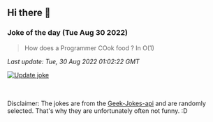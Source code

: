 ## Hi there 👋

### Joke of the day (Tue Aug 30 2022)
<!-- joke -->
>How does a Programmer COok food ? In O(1)
<!-- /joke -->

*Last update: Tue, 30 Aug 2022 01:02:22 GMT*

[![Update joke](https://github.com/nclskfm/nclskfm/actions/workflows/joke.yml/badge.svg)](https://github.com/nclskfm/nclskfm/actions/workflows/joke.yml)

<br><br>
Disclaimer: The jokes are from the [Geek-Jokes-api](https://github.com/sameerkumar18/geek-joke-api) and are randomly selected. That's why they are unfortunately often not funny. :D
